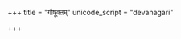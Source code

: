+++
title = "गौषूक्तम्"
unicode_script = "devanagari"

+++
<div class="js_include" url="/vedAH_sAma/paravastu-saama/devaH/indraH/gauShUktam/"  newLevelForH1="1" includeTitle="false"> </div>